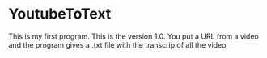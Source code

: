 # YoutubeToText
This is my  first program. This is the version 1.0. You put a URL from a video and the program gives a .txt file with the transcrip of all the video
